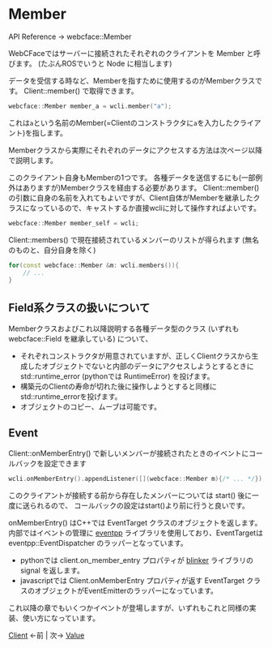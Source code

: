 # Member

API Reference → webcface::Member

WebCFaceではサーバーに接続されたそれぞれのクライアントを Member と呼びます。
(たぶんROSでいうと Node に相当します)

データを受信する時など、Memberを指すために使用するのがMemberクラスです。
Client::member() で取得できます。

```cpp
webcface::Member member_a = wcli.member("a");
```
これは`a`という名前のMember(=Clientのコンストラクタに`a`を入力したクライアント)を指します。

Memberクラスから実際にそれぞれのデータにアクセスする方法は次ページ以降で説明します。

このクライアント自身もMemberの1つです。
各種データを送信するにも(一部例外はありますが)Memberクラスを経由する必要があります。
Client::member()の引数に自身の名前を入れてもよいですが、Client自体がMemberを継承したクラスになっているので、キャストするか直接wcliに対して操作すればよいです。
```cpp
webcface::Member member_self = wcli;
```

Client::members() で現在接続されているメンバーのリストが得られます
(無名のものと、自分自身を除く)
```cpp
for(const webcface::Member &m: wcli.members()){
	// ...
}
```

## Field系クラスの扱いについて

Memberクラスおよびこれ以降説明する各種データ型のクラス (いずれも webcface::Field を継承している) について、

* それぞれコンストラクタが用意されていますが、正しくClientクラスから生成したオブジェクトでないと内部のデータにアクセスしようとするときに std::runtime_error (pythonでは RuntimeError) を投げます。
* 構築元のClientの寿命が切れた後に操作しようとすると同様にstd::runtime_errorを投げます。
* オブジェクトのコピー、ムーブは可能です。

## Event

Client::onMemberEntry() で新しいメンバーが接続されたときのイベントにコールバックを設定できます
```cpp
wcli.onMemberEntry().appendListener([](webcface::Member m){/* ... */});
```
このクライアントが接続する前から存在したメンバーについては start() 後に一度に送られるので、
コールバックの設定はstart()より前に行うと良いです。

onMemberEntry() はC++では EventTarget クラスのオブジェクトを返します。
内部ではイベントの管理に [eventpp](https://github.com/wqking/eventpp) ライブラリを使用しており、EventTargetは eventpp::EventDispatcher のラッパーとなっています。

* pythonでは client.on_member_entry プロパティが [blinker](https://pypi.org/project/blinker/) ライブラリの signal を返します。
* javascriptでは Client.onMemberEntry プロパティが返す EventTarget クラスのオブジェクトがEventEmitterのラッパーになっています。

これ以降の章でもいくつかイベントが登場しますが、いずれもこれと同様の実装、使い方になっています。

[Client](./01_client.md) ←前 | 次→ [Value](./10_value.md)
